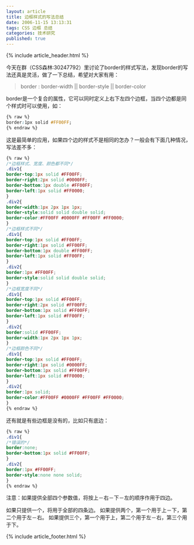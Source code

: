 ```yaml
---
layout: article
title: 边框样式的写法总结
date: 2006-11-15 13:13:31
tags: CSS 边框 总结
categories: 技术研究
published: true
---
```


{% include article_header.html %}

今天在群（CSS森林:30247792）里讨论了border的样式写法，发现border的写法还真是灵活，做了一下总结，希望对大家有用：

> border : border-width \|\| border-style \|\| border-color 

border是一个复合的属性，它可以同时定义上右下左四个边框，当四个边都是同个样式时可以使用，如：

```css
{% raw %}
border:1px solid #FF00FF;
{% endraw %}
```

这是最简单的应用，如果四个边的样式不是相同的怎办？一般会有下面几种情况，写法差不多：

```css
{% raw %}
/*边框样式、宽度、颜色都不同*/
.div1{
border-top:1px solid #FF00FF;
border-right:2px solid #0000FF;
border-bottom:1px double #FF00FF;
border-left:1px solid #FF0000;
}
.div2{
border-width:1px 2px 1px 1px;
border-style:solid solid double solid;
border-color:#FF00FF #0000FF #FF00FF #FF0000;
}
/*边框样式不同*/
.div1{
border-top:1px solid #FF00FF;
border-right:1px solid #FF00FF;
border-bottom:1px double #FF00FF;
border-left:1px solid #FF00FF;
}
.div2{
border:1px #FF00FF;
border-style:solid solid double solid;
}
/*边框宽度不同*/
.div1{
border-top:1px solid #FF00FF;
border-right:2px solid #FF00FF;
border-bottom:1px solid #FF00FF;
border-left:1px solid #FF00FF;
}
.div2{
border:solid #FF00FF;
border-width:1px 2px 1px 1px;
}
/*边框颜色不同*/
.div1{
border-top:1px solid #FF00FF;
border-right:1px solid #0000FF;
border-bottom:1px solid #FF00FF;
border-left:1px solid #FF0000;
}
.div2{
border:1px solid;
border-color:#FF00FF #0000FF #FF00FF #FF0000;
}
{% endraw %}
```

还有就是有些边框是没有的，比如只有底边：

```css
{% raw %}
.div1{
/*错误的*/
border:none;
border-bottom:1px solid #FF00FF;
}
.div2{
border:1px #FF00FF;
border-style:none none solid;
}
{% endraw %}
```

注意：如果提供全部四个参数值，将按上－右－下－左的顺序作用于四边。

如果只提供一个，将用于全部的四条边。
如果提供两个，第一个用于上－下，第二个用于左－右。
如果提供三个，第一个用于上，第二个用于左－右，第三个用于下。

{% include article_footer.html %}
